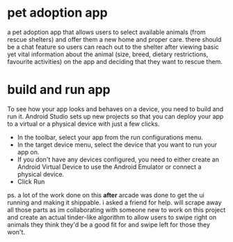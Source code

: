 # pet adoption app
a pet adoption app that allows users to select available animals (from rescue shelters) and offer them a new home and proper care. there should be a chat feature so users can reach out to the shelter after viewing basic yet vital information about the animal (size, breed, dietary restrictions, favourite activities) on the app and deciding that they want to rescue them.

# build and run app

To see how your app looks and behaves on a device, you need to build and run it. Android Studio sets up new projects so that you can deploy your app to a virtual or a physical device with just a few clicks.
- In the toolbar, select your app from the run configurations menu.
- In the target device menu, select the device that you want to run your app on.
- If you don't have any devices configured, you need to either create an Android Virtual Device to use the Android Emulator or connect a physical device.
- Click Run

ps. a lot of the work done on this **after** arcade was done to get the ui running and making it shippable. i asked a friend for help. will scrape away all those parts as im collaborating with someone new to work on this project and create an actual tinder-like algorithm to allow users to swipe right on animals they think they'd be a good fit for and swipe left for those they won't.
